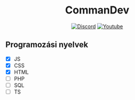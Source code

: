 
<h1 align="center"><b>CommanDev</b></h1>
<p align="center">
  <a href="https://discord.gg/8Bs6R5Ngx6"><img alt="Discord" title="Discord" src="https://img.shields.io/badge/-Discord-7289DA?style=for-the-badge&logo=discord&logoColor=white"/></a>
  <a href="https://www.youtube.com/channel/UCPEMuruispdRiucAFpAG67A"><img alt="Youtube" title="Youtube" src="https://img.shields.io/badge/-Youtube-FF0000?style=for-the-badge&logo=youtube&logoColor=white"/></a> 
</p>


## Programozási nyelvek

- [x] JS
- [x] CSS
- [x] HTML
- [ ] PHP
- [ ] SQL
- [ ] TS
<!---
CommanDev-Git/CommanDev-Git is a ✨ special ✨ repository because its `README.md` (this file) appears on your GitHub profile.
You can click the Preview link to take a look at your changes.
--->
